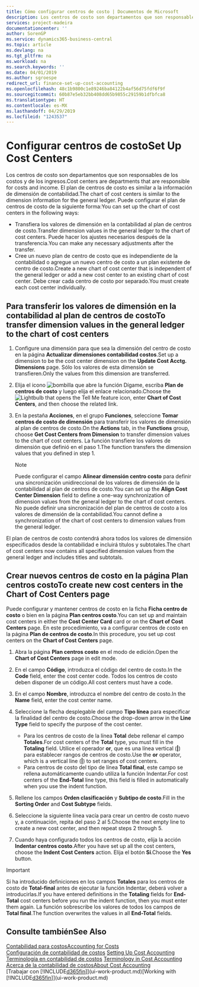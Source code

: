 ```yaml
---
title: Cómo configurar centros de costo | Documentos de Microsoft
description: Los centros de costo son departamentos que son responsables de los costos y de los ingresos. El plan de centros de costo es similar a la información de dimensión de contabilidad.
services: project-madeira
documentationcenter: ''
author: SorenGP
ms.service: dynamics365-business-central
ms.topic: article
ms.devlang: na
ms.tgt_pltfrm: na
ms.workload: na
ms.search.keywords: ''
ms.date: 04/01/2019
ms.author: sgroespe
redirect_url: finance-set-up-cost-accounting
ms.openlocfilehash: 48c1b9800c1e89246ba84122b4af56d75fdf6f9f
ms.sourcegitcommit: 60b87e5eb32bb408dd65b9855c29159b1dfbfca8
ms.translationtype: HT
ms.contentlocale: es-MX
ms.lasthandoff: 04/29/2019
ms.locfileid: "1243537"
---
```

# <a name="set-up-cost-centers"></a><span data-ttu-id="9520d-104">Configurar centros de costo</span><span class="sxs-lookup"><span data-stu-id="9520d-104">Set Up Cost Centers</span></span>
<span data-ttu-id="9520d-105">Los centros de costo son departamentos que son responsables de los costos y de los ingresos.</span><span class="sxs-lookup"><span data-stu-id="9520d-105">Cost centers are departments that are responsible for costs and income.</span></span> <span data-ttu-id="9520d-106">El plan de centros de costo es similar a la información de dimensión de contabilidad.</span><span class="sxs-lookup"><span data-stu-id="9520d-106">The chart of cost centers is similar to the dimension information for the general ledger.</span></span> <span data-ttu-id="9520d-107">Puede configurar el plan de centros de costo de la siguiente forma:</span><span class="sxs-lookup"><span data-stu-id="9520d-107">You can set up the chart of cost centers in the following ways:</span></span>  

-   <span data-ttu-id="9520d-108">Transfiera los valores de dimensión en la contabilidad al plan de centros de costo.</span><span class="sxs-lookup"><span data-stu-id="9520d-108">Transfer dimension values in the general ledger to the chart of cost centers.</span></span> <span data-ttu-id="9520d-109">Puede hacer los ajustes necesarios después de la transferencia.</span><span class="sxs-lookup"><span data-stu-id="9520d-109">You can make any necessary adjustments after the transfer.</span></span>  
-   <span data-ttu-id="9520d-110">Cree un nuevo plan de centro de costo que es independiente de la contabilidad o agregue un nuevo centro de costo a un plan existente de centro de costo.</span><span class="sxs-lookup"><span data-stu-id="9520d-110">Create a new chart of cost center that is independent of the general ledger or add a new cost center to an existing chart of cost center.</span></span> <span data-ttu-id="9520d-111">Debe crear cada centro de costo por separado.</span><span class="sxs-lookup"><span data-stu-id="9520d-111">You must create each cost center individually.</span></span>  

## <a name="to-transfer-dimension-values-in-the-general-ledger-to-the-chart-of-cost-centers"></a><span data-ttu-id="9520d-112">Para transferir los valores de dimensión en la contabilidad al plan de centros de costo</span><span class="sxs-lookup"><span data-stu-id="9520d-112">To transfer dimension values in the general ledger to the chart of cost centers</span></span>  
1.  <span data-ttu-id="9520d-113">Configure una dimensión para que sea la dimensión del centro de costo en la página **Actualizar dimensiones contabilidad costos**.</span><span class="sxs-lookup"><span data-stu-id="9520d-113">Set up a dimension to be the cost center dimension on the **Update Cost Acctg. Dimensions** page.</span></span> <span data-ttu-id="9520d-114">Sólo los valores de esta dimensión se transfieren.</span><span class="sxs-lookup"><span data-stu-id="9520d-114">Only the values from this dimension are transferred.</span></span>  
2.  <span data-ttu-id="9520d-115">Elija el icono ![bombilla que abre la función Dígame](media/ui-search/search_small.png "Dígame que desea hacer"), escriba **Plan de centros de costo** y luego elija el enlace relacionado.</span><span class="sxs-lookup"><span data-stu-id="9520d-115">Choose the ![Lightbulb that opens the Tell Me feature](media/ui-search/search_small.png "Tell me what you want to do") icon, enter **Chart of Cost Centers**, and then choose the related link.</span></span>  
3.  <span data-ttu-id="9520d-116">En la pestaña **Acciones**, en el grupo **Funciones**, seleccione **Tomar centros de costo de dimensión** para transferir los valores de dimensión al plan de centros de costo.</span><span class="sxs-lookup"><span data-stu-id="9520d-116">On the **Actions** tab, in the **Functions** group, choose **Get Cost Centers from Dimension** to transfer dimension values to the chart of cost centers.</span></span> <span data-ttu-id="9520d-117">La función transfiere los valores de dimensión que definió en el paso 1.</span><span class="sxs-lookup"><span data-stu-id="9520d-117">The function transfers the dimension values that you defined in step 1.</span></span>  

    > [!NOTE]  
    >  <span data-ttu-id="9520d-118">Puede configurar el campo **Alinear dimensión centro costo** para definir una sincronización unidireccional de los valores de dimensión de la contabilidad al plan de centros de costo.</span><span class="sxs-lookup"><span data-stu-id="9520d-118">You can set up the **Align Cost Center Dimension**  field to define a one-way synchronization of dimension values from the general ledger to the chart of cost centers.</span></span> <span data-ttu-id="9520d-119">No puede definir una sincronización del plan de centros de costo a los valores de dimensión de la contabilidad.</span><span class="sxs-lookup"><span data-stu-id="9520d-119">You cannot define a synchronization of the chart of cost centers to dimension values from the general ledger.</span></span>  

<span data-ttu-id="9520d-120">El plan de centros de costo contendrá ahora todos los valores de dimensión especificados desde la contabilidad e incluirá títulos y subtotales.</span><span class="sxs-lookup"><span data-stu-id="9520d-120">The chart of cost centers now contains all specified dimension values from the general ledger and includes titles and subtotals.</span></span>  

## <a name="to-create-new-cost-centers-in-the-chart-of-cost-centers-page"></a><span data-ttu-id="9520d-121">Crear nuevos centros de costo en la página Plan centros costo</span><span class="sxs-lookup"><span data-stu-id="9520d-121">To create new cost centers in the Chart of Cost Centers page</span></span>  
<span data-ttu-id="9520d-122">Puede configurar y mantener centros de costo en la ficha **Ficha centro de costo** o bien en la página **Plan centros costo**.</span><span class="sxs-lookup"><span data-stu-id="9520d-122">You can set up and maintain cost centers in either the **Cost Center Card** card or on the **Chart of Cost Centers** page.</span></span> <span data-ttu-id="9520d-123">En este procedimiento, va a configurar centros de costo en la página **Plan de centros de costo**.</span><span class="sxs-lookup"><span data-stu-id="9520d-123">In this procedure, you set up cost centers on the **Chart of Cost Centers** page.</span></span>  

1. <span data-ttu-id="9520d-124">Abra la página **Plan centros costo** en el modo de edición.</span><span class="sxs-lookup"><span data-stu-id="9520d-124">Open the **Chart of Cost Centers** page in edit mode.</span></span>  
2. <span data-ttu-id="9520d-125">En el campo **Código**, introduzca el código del centro de costo.</span><span class="sxs-lookup"><span data-stu-id="9520d-125">In the **Code** field, enter the cost center code.</span></span> <span data-ttu-id="9520d-126">Todos los centros de costo deben disponer de un código.</span><span class="sxs-lookup"><span data-stu-id="9520d-126">All cost centers must have a code.</span></span>  
3. <span data-ttu-id="9520d-127">En el campo **Nombre**, introduzca el nombre del centro de costo.</span><span class="sxs-lookup"><span data-stu-id="9520d-127">In the **Name** field, enter the cost center name.</span></span>  
4. <span data-ttu-id="9520d-128">Seleccione la flecha desplegable del campo **Tipo línea** para especificar la finalidad del centro de costo.</span><span class="sxs-lookup"><span data-stu-id="9520d-128">Choose the drop-down arrow in the **Line Type** field to specify the purpose of the cost center.</span></span>  

    - <span data-ttu-id="9520d-129">Para los centros de costo de la línea **Total** debe rellenar el campo **Totales**.</span><span class="sxs-lookup"><span data-stu-id="9520d-129">For cost centers of the **Total** type, you must fill in the **Totaling** field.</span></span> <span data-ttu-id="9520d-130">Utilice el operador **or**, que es una línea vertical (**&#124;**) para establecer rangos de centros de costo.</span><span class="sxs-lookup"><span data-stu-id="9520d-130">Use the **or** operator, which is a vertical line (**&#124;**) to set ranges of cost centers.</span></span>  
    - <span data-ttu-id="9520d-131">Para centros de costo del tipo de línea **Total final**, este campo se rellena automáticamente cuando utiliza la función Indentar.</span><span class="sxs-lookup"><span data-stu-id="9520d-131">For cost centers of the **End-Total** line type, this field is filled in automatically when you use the indent function.</span></span>  
5.  <span data-ttu-id="9520d-132">Rellene los campos **Orden clasificación** y **Subtipo de costo**.</span><span class="sxs-lookup"><span data-stu-id="9520d-132">Fill in the **Sorting Order** and **Cost Subtype** fields.</span></span>  
6.  <span data-ttu-id="9520d-133">Seleccione la siguiente línea vacía para crear un centro de costo nuevo y, a continuación, repita del paso 2 al 5.</span><span class="sxs-lookup"><span data-stu-id="9520d-133">Choose the next empty line to create a new cost center, and then repeat steps 2 through 5.</span></span>  
7.  <span data-ttu-id="9520d-134">Cuando haya configurado todos los centros de costo, elija la acción **Indentar centros costo**.</span><span class="sxs-lookup"><span data-stu-id="9520d-134">After you have set up all the cost centers, choose the **Indent Cost Centers** action.</span></span> <span data-ttu-id="9520d-135">Elija el botón **Sí**.</span><span class="sxs-lookup"><span data-stu-id="9520d-135">Choose the **Yes** button.</span></span>  

> [!IMPORTANT]  
>  <span data-ttu-id="9520d-136">Si ha introducido definiciones en los campos **Totales** para los centros de costo de **Total-final** antes de ejecutar la función Indentar, deberá volver a introducirlas.</span><span class="sxs-lookup"><span data-stu-id="9520d-136">If you have entered definitions in the **Totaling** fields for **End-Total** cost centers before you run the indent function, then you must enter them again.</span></span> <span data-ttu-id="9520d-137">La función sobrescribe los valores de todos los campos de **Total final**.</span><span class="sxs-lookup"><span data-stu-id="9520d-137">The function overwrites the values in all **End-Total** fields.</span></span>  

## <a name="see-also"></a><span data-ttu-id="9520d-138">Consulte también</span><span class="sxs-lookup"><span data-stu-id="9520d-138">See Also</span></span>  
[<span data-ttu-id="9520d-139">Contabilidad para costos</span><span class="sxs-lookup"><span data-stu-id="9520d-139">Accounting for Costs</span></span>](finance-manage-cost-accounting.md)  
<span data-ttu-id="9520d-140">[Configuración de contabilidad de costos](finance-set-up-cost-accounting.md) </span><span class="sxs-lookup"><span data-stu-id="9520d-140">[Setting Up Cost Accounting](finance-set-up-cost-accounting.md) </span></span>  
<span data-ttu-id="9520d-141">[Terminología en contabilidad de costos](finance-terminology-in-cost-accounting.md) </span><span class="sxs-lookup"><span data-stu-id="9520d-141">[Terminology in Cost Accounting](finance-terminology-in-cost-accounting.md) </span></span>  
[<span data-ttu-id="9520d-142">Acerca de la contabilidad de costos</span><span class="sxs-lookup"><span data-stu-id="9520d-142">About Cost Accounting</span></span>](finance-about-cost-accounting.md)  
<span data-ttu-id="9520d-143">[Trabajar con [!INCLUDE[d365fin](includes/d365fin_md.md)]](ui-work-product.md)</span><span class="sxs-lookup"><span data-stu-id="9520d-143">[Working with [!INCLUDE[d365fin](includes/d365fin_md.md)]](ui-work-product.md)</span></span>
